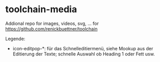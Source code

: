 # toolchain-media

Addional repo for images, videos, svg, ... for https://github.com/renickbuettner/toolchain

Legende: 

- icon-editpop-*: für das Schnelleditiermenü, siehe Mookup aus der Editierung der Texte; schnelle Auswahl ob Heading 1 oder Fett usw.